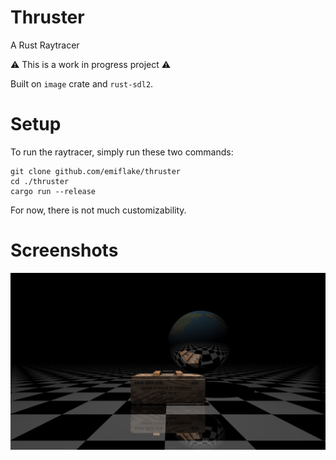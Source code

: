 # Thruster
A Rust Raytracer

:warning: This is a work in progress project :warning:

Built on `image` crate and `rust-sdl2`.
# Setup
To run the raytracer, simply run these two commands:
```
git clone github.com/emiflake/thruster
cd ./thruster
cargo run --release
```
For now, there is not much customizability.

# Screenshots
![img](https://github.com/emiflake/thruster/blob/master/screenshot.png)

